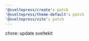 ```yaml
---
'@sveltepress/create': patch
'@sveltepress/theme-default': patch
'@sveltepress/vite': patch
---
```


chore: update sveltekit
